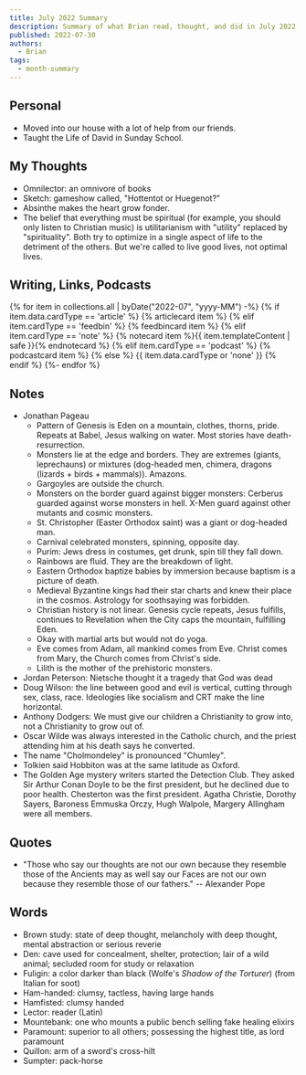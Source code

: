 ```yaml
---
title: July 2022 Summary
description: Summary of what Brian read, thought, and did in July 2022
published: 2022-07-30
authors:
  - Brian
tags:
  - month-summary
---
```


## Personal
- Moved into our house with a lot of help from our friends.
- Taught the Life of David in Sunday School.

## My Thoughts
- Omnilector: an omnivore of books
- Sketch: gameshow called, "Hottentot or Huegenot?"
- Absinthe makes the heart grow fonder.
- The belief that everything must be spiritual (for example, you should only listen to Christian music) is utilitarianism with "utility" replaced by "spirituality". Both try to optimize in a single aspect of life to the detriment of the others. But we're called to live good lives, not optimal lives.

## Writing, Links, Podcasts

<div class="stack cards">
{% for item in collections.all | byDate("2022-07", "yyyy-MM") -%}
  {% if item.data.cardType == 'article' %}
  {% articlecard item %}
  {% elif item.cardType == 'feedbin' %}
  {% feedbincard item %}
  {% elif item.cardType == 'note' %}
  {% notecard item %}{{ item.templateContent | safe }}{% endnotecard %}
  {% elif item.cardType == 'podcast' %}
  {% podcastcard item %}
  {% else %}
  {{ item.data.cardType or 'none' }}
  {% endif %}
{%- endfor %}
</div>

## Notes
- Jonathan Pageau
  - Pattern of Genesis is Eden on a mountain, clothes, thorns, pride. Repeats at Babel, Jesus walking on water. Most stories have death-resurrection.
  - Monsters lie at the edge and borders. They are extremes (giants, leprechauns) or mixtures (dog-headed men, chimera, dragons (lizards + birds + mammals)). Amazons.
  - Gargoyles are outside the church.
  - Monsters on the border guard against bigger monsters: Cerberus guarded against worse monsters in hell. X-Men guard against other mutants and cosmic monsters.
  - St. Christopher (Easter Orthodox saint) was a giant or dog-headed man.
  - Carnival celebrated monsters, spinning, opposite day. 
  - Purim: Jews dress in costumes, get drunk, spin till they fall down.
  - Rainbows are fluid. They are the breakdown of light.
  - Eastern Orthodox baptize babies by immersion because baptism is a picture of death.
  - Medieval Byzantine kings had their star charts and knew their place in the cosmos. Astrology for soothsaying was forbidden.
  - Christian history is not linear. Genesis cycle repeats, Jesus fulfills, continues to Revelation when the City caps the mountain, fulfilling Eden.
  - Okay with martial arts but would not do yoga.
  - Eve comes from Adam, all mankind comes from Eve. Christ comes from Mary, the Church comes from Christ's side.
  - Lilith is the mother of the prehistoric monsters.
- Jordan Peterson: Nietsche thought it a tragedy that God was dead
- Doug Wilson: the line between good and evil is vertical, cutting through sex, class, race. Ideologies like socialism and CRT make the line horizontal.
- Anthony Dodgers: We must give our children a Christianity to grow into, not a Christianity to grow out of.
- Oscar Wilde was always interested in the Catholic church, and the priest attending him at his death says he converted.
- The name "Cholmondeley" is pronounced "Chumley".
- Tolkien said Hobbiton was at the same latitude as Oxford.
- The Golden Age mystery writers started the Detection Club. They asked Sir Arthur Conan Doyle to be the first president, but he declined due to poor health. Chesterton was the first president. Agatha Christie, Dorothy Sayers, Baroness Emmuska Orczy, Hugh Walpole, Margery Allingham were all members.

## Quotes
- "Those who say our thoughts are not our own because they resemble those of the Ancients may as well say our Faces are not our own because they resemble those of our fathers." -- Alexander Pope

## Words
- Brown study: state of deep thought, melancholy with deep thought, mental abstraction or serious reverie
- Den: cave used for concealment, shelter, protection; lair of a wild animal; secluded room for study or relaxation
- Fuligin: a color darker than black (Wolfe's *Shadow of the Torturer*) (from Italian for soot)
- Ham-handed: clumsy, tactless, having large hands
- Hamfisted: clumsy handed
- Lector: reader (Latin)
- Mountebank: one who mounts a public bench selling fake healing elixirs
- Paramount: superior to all others; possessing the highest title, as lord paramount
- Quillon: arm of a sword's cross-hilt
- Sumpter: pack-horse